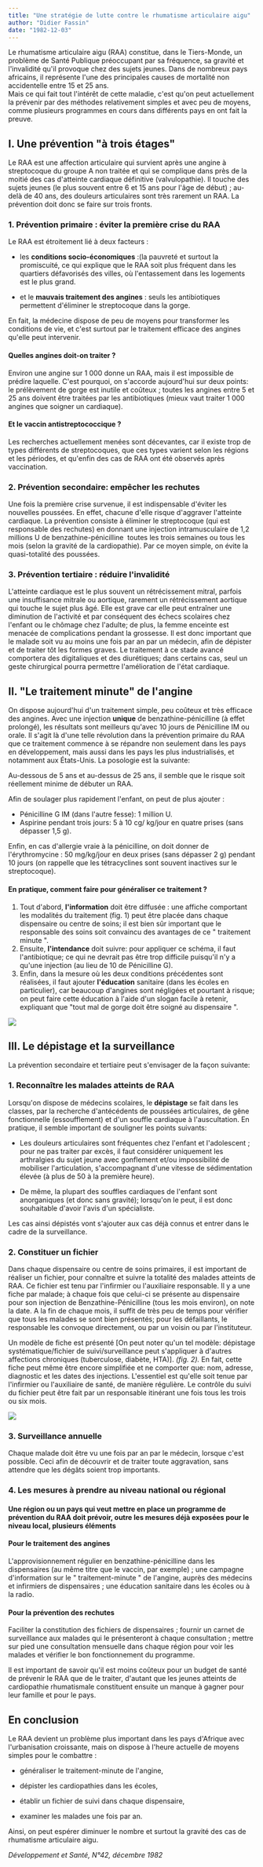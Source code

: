 ```yaml
---
title: "Une stratégie de lutte contre le rhumatisme articulaire aigu"
author: "Didier Fassin"
date: "1982-12-03"
---
```


<div class="teaser"><p>Le rhumatisme articulaire aigu (RAA) constitue, dans le Tiers-Monde, un problème de Santé Publique préoccupant par sa fréquence, sa gravité et l'invalidité qu'il provoque chez des sujets jeunes. Dans de nombreux pays africains, il représente l'une des principales causes de mortalité non accidentelle entre 15 et 25 ans.<br />
Mais ce qui fait tout l'intérêt de cette maladie, c'est qu'on peut actuellement la prévenir par des méthodes relativement simples et avec peu de moyens, comme plusieurs programmes en cours dans différents pays en ont fait la preuve.</p></div>

## I. Une prévention "à trois étages"

Le RAA est une affection articulaire qui survient après une angine à streptocoque du groupe A non traitée et qui se complique dans près de la moitié des cas d'atteinte cardiaque définitive (valvulopathie). Il touche des sujets jeunes (le plus souvent entre 6 et 15 ans pour l'âge de début) ; au-delà de 40 ans, des douleurs articulaires sont très rarement un RAA. La prévention doit donc se faire sur trois fronts.

### 1. Prévention primaire : éviter la première crise du RAA

Le RAA est étroitement lié à deux facteurs :

- les **conditions socio-économiques** :(la pauvreté et surtout la promiscuité, ce qui explique que le RAA soit plus fréquent dans les quartiers défavorisés des villes, où l'entassement dans les logements est le plus grand.

- et le **mauvais traitement des angines** : seuls les antibiotiques permettent d'éliminer le streptocoque dans la gorge.

En fait, la médecine dispose de peu de moyens pour transformer les conditions de vie, et c'est surtout par le traitement efficace des angines qu'elle peut intervenir.

#### Quelles angines doit-on traiter ?

Environ une angine sur 1 000 donne un RAA, mais il est impossible de prédire laquelle. C'est pourquoi, on s'accorde aujourd'hui sur deux points: le prélèvement de gorge est inutile et coûteux ; toutes les angines entre 5 et 25 ans doivent être traitées par les antibiotiques (mieux vaut traiter 1 000 angines que soigner un cardiaque).

#### Et le vaccin antistreptococcique ?

Les recherches actuellement menées sont décevantes, car il existe trop de types différents de streptocoques, que ces types varient selon les régions et les périodes, et qu'enfin des cas de RAA ont été observés après vaccination.

### 2. Prévention secondaire: empêcher les rechutes

Une fois la première crise survenue, il est indispensable d'éviter les nouvelles poussées. En effet, chacune d'elle risque d'aggraver l'atteinte cardiaque. La prévention consiste à éliminer le streptocoque (qui est responsable des rechutes) en donnant une injection intramusculaire de 1,2 millions U de benzathine-pénicilline  toutes les trois semaines ou tous les mois (selon la gravité de la cardiopathie). Par ce moyen simple, on évite la quasi-totalité des poussées.

### 3. Prévention tertiaire : réduire l'invalidité

L'atteinte cardiaque est le plus souvent un rétrécissement mitral, parfois une insuffisance mitrale ou aortique, rarement un rétrécissement aortique qui touche le sujet plus âgé. Elle est grave car elle peut entraîner une diminution de l'activité et par conséquent des échecs scolaires chez l'enfant ou le chômage chez l'adulte; de plus, la femme enceinte est menacée de complications pendant la grossesse. Il est donc important que le malade soit vu au moins une fois par an par un médecin, afin de dépister et de traiter tôt les formes graves. Le traitement à ce stade avancé comportera des digitaliques et des diurétiques; dans certains cas, seul un geste chirurgical pourra permettre l'amélioration de l'état cardiaque.

## II. "Le traitement minute" de l'angine

On dispose aujourd'hui d'un traitement simple, peu coûteux et très efficace des angines. Avec une injection **unique** de benzathine-pénicilline (à effet prolongé), les résultats sont meilleurs qu'avec 10 jours de Pénicilline IM ou orale. Il s'agit là d'une telle révolution dans la prévention primaire du RAA que ce traitement commence à se répandre non seulement dans les pays en développement, mais aussi dans les pays les plus industrialisés, et notamment aux États-Unis. La posologie est la suivante:

Au-dessous de 5 ans et au-dessus de 25 ans, il semble que le risque soit réellement minime de débuter un RAA.

Afin de soulager plus rapidement l'enfant, on peut de plus ajouter :

- Pénicilline G IM (dans l'autre fesse): 1 million U.
- Aspirine pendant trois jours: 5 à 10 cg/ kg/jour en quatre prises (sans dépasser 1,5 g).

Enfin, en cas d'allergie vraie à la pénicilline, on doit donner de l'érythromycine : 50 mg/kg/jour en deux prises (sans dépasser 2 g) pendant 10 jours (on rappelle que les tétracyclines sont souvent inactives sur le streptocoque).

#### En pratique, comment faire pour généraliser ce traitement ?

1.  Tout d'abord, **l'information** doit être diffusée : une affiche comportant les modalités du traitement (fig. 1) peut être placée dans chaque dispensaire ou centre de soins; il est bien sûr important que le responsable des soins soit convaincu des avantages de ce " traitement minute ".
2.  Ensuite, **l'intendance** doit suivre: pour appliquer ce schéma, il faut l'antibiotique; ce qui ne devrait pas être trop difficile puisqu'il n'y a qu'une injection (au lieu de 10 de Pénicilline G).
3.  Enfin, dans la mesure où les deux conditions précédentes sont réalisées, il faut ajouter **l'éducation** sanitaire (dans les écoles en particulier), car beaucoup d'angines sont négligées et pourtant à risque; on peut faire cette éducation à l'aide d'un slogan facile à retenir, expliquant que "tout mal de gorge doit être soigné au dispensaire ".

![](i64-1.jpg)

## III. Le dépistage et la surveillance

La prévention secondaire et tertiaire peut s'envisager de la façon suivante:

### 1. Reconnaître les malades atteints de RAA

Lorsqu'on dispose de médecins scolaires, le **dépistage** se fait dans les classes, par la recherche d'antécédents de poussées articulaires, de gêne fonctionnelle (essoufflement) et d'un souffle cardiaque à l'auscultation. En pratique, il semble important de souligner les points suivants:

- Les douleurs articulaires sont fréquentes chez l'enfant et l'adolescent ; pour ne pas traiter par excès, il faut considérer uniquement les arthralgies du sujet jeune avec gonflement et/ou impossibilité de mobiliser l'articulation, s'accompagnant d'une vitesse de sédimentation élevée (à plus de 50 à la première heure).

- De même, la plupart des souffles cardiaques de l'enfant sont anorganiques (et donc sans gravité); lorsqu'on le peut, il est donc souhaitable d'avoir l'avis d'un spécialiste.

Les cas ainsi dépistés vont s'ajouter aux cas déjà connus et entrer dans le cadre de la surveillance.

### 2. Constituer un fichier

Dans chaque dispensaire ou centre de soins primaires, il est important de réaliser un fichier, pour connaître et suivre la totalité des malades atteints de RAA. Ce fichier est tenu par l'infirmier ou l'auxiliaire responsable. Il y a une fiche par malade; à chaque fois que celui-ci se présente au dispensaire pour son injection de Benzathine-Pénicilline (tous les mois environ), on note la date. A la fin de chaque mois, il suffit de très peu de temps pour vérifier que tous les malades se sont bien présentés; pour les défaillants, le responsable les convoque directement, ou par un voisin ou par l'instituteur.

Un modèle de fiche est présenté \[On peut noter qu'un tel modèle: dépistage systématique/fichier de suivi/surveillance peut s'appliquer à d'autres affections chroniques (tuberculose, diabète, HTA)\]. *(fig. 2).* En fait, cette fiche peut même être encore simplifiée et ne comporter que: nom, adresse, diagnostic et les dates des injections. L'essentiel est qu'elle soit tenue par l'infirmier ou l'auxiliaire de santé, de manière régulière. Le contrôle du suivi du fichier peut être fait par un responsable itinérant une fois tous les trois ou six mois.

![](i64-2.jpg)

### 3. Surveillance annuelle

Chaque malade doit être vu une fois par an par le médecin, lorsque c'est possible. Ceci afin de découvrir et de traiter toute aggravation, sans attendre que les dégâts soient trop importants.

### 4. Les mesures à prendre au niveau national ou régional

#### Une région ou un pays qui veut mettre en place un programme de prévention du RAA doit prévoir, outre les mesures déjà exposées pour le niveau local, plusieurs éléments

#### Pour le traitement des angines

L'approvisionnement régulier en benzathine-pénicilline dans les dispensaires (au même titre que le vaccin, par exemple) ; une campagne d'information sur le " traitement-minute " de l'angine, auprès des médecins et infirmiers de dispensaires ; une éducation sanitaire dans les écoles ou à la radio.

#### Pour la prévention des rechutes

Faciliter la constitution des fichiers de dispensaires ; fournir un carnet de surveillance aux malades qui le présenteront à chaque consultation ; mettre sur pied une consultation mensuelle dans chaque région pour voir les malades et vérifier le bon fonctionnement du programme.

Il est important de savoir qu'il est moins coûteux pour un budget de santé de prévenir le RAA que de le traiter, d'autant que les jeunes atteints de cardiopathie rhumatismale constituent ensuite un manque à gagner pour leur famille et pour le pays.

## En conclusion

Le RAA devient un problème plus important dans les pays d'Afrique avec l'urbanisation croissante, mais on dispose à l'heure actuelle de moyens simples pour le combattre :

- généraliser le traitement-minute de l'angine,

- dépister les cardiopathies dans les écoles,

- établir un fichier de suivi dans chaque dispensaire,

- examiner les malades une fois par an.

Ainsi, on peut espérer diminuer le nombre et surtout la gravité des cas de rhumatisme articulaire aigu.

*Développement et Santé, N°42, décembre 1982*
